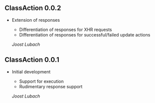 ## ClassAction 0.0.2 ##

*   Extension of responses

    - Differentiation of responses for XHR requests
    - Differentiation of responses for successful/failed update actions

    *Joost Lubach*

## ClassAction 0.0.1 ##

*   Initial development

    - Support for execution
    - Rudimentary response support

    *Joost Lubach*